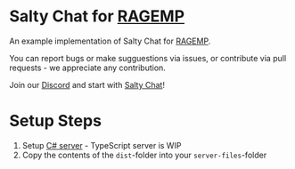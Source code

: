 # Salty Chat for [RAGEMP](https://rage.mp/)
An example implementation of Salty Chat for [RAGEMP](https://rage.mp/).

You can report bugs or make sugguestions via issues, or contribute via pull requests - we appreciate any contribution.

Join our [Discord](https://discord.gg/MBCnqSf) and start with [Salty Chat](https://www.saltmine.de/)!

# Setup Steps
1. Setup [C# server](https://github.com/saltminede/saltychat-ragemp) - TypeScript server is WIP
2. Copy the contents of the `dist`-folder into your `server-files`-folder
